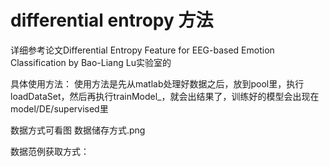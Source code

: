 # differential entropy 方法
详细参考论文Differential Entropy Feature for EEG-based Emotion Classification by Bao-Liang Lu实验室的

具体使用方法：
使用方法是先从matlab处理好数据之后，放到pool里，执行loadDataSet，然后再执行trainModel_，就会出结果了，训练好的模型会出现在model/DE/supervised里

数据方式可看图 数据储存方式.png


数据范例获取方式：

